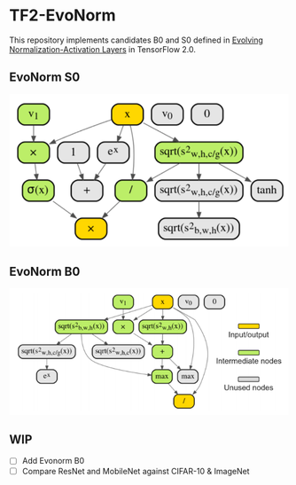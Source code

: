 # TF2-EvoNorm

This repository implements candidates B0 and S0 defined in
[Evolving Normalization-Activation Layers](https://arxiv.org/pdf/2004.02967.pdf) in TensorFlow 2.0.

## EvoNorm S0

![Evonorm S0](./assets/evonorm-s0.png)

## EvoNorm B0

![Evonorm B0](./assets/evonorm-b0.png)


## WIP

- [ ] Add Evonorm B0
- [ ] Compare ResNet and MobileNet against CIFAR-10 & ImageNet
